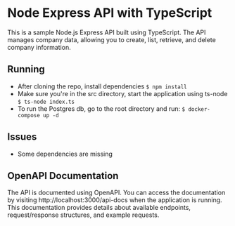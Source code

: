 
# Node Express API with TypeScript

This is a sample Node.js Express API built using TypeScript. The API manages company data, allowing you to create, list, retrieve, and delete company information.

## Running
- After cloning the repo, install dependencies
``` $ npm install ```
- Make sure you're in the src directory, start the application using ts-node
``` $ ts-node index.ts ```
- To run the Postgres db, go to the root directory and run:
``` $ docker-compose up -d ```

## Issues
- Some dependencies are missing

## OpenAPI Documentation

The API is documented using OpenAPI. You can access the documentation by visiting http://localhost:3000/api-docs when the application is running. This documentation provides details about available endpoints, request/response structures, and example requests.

